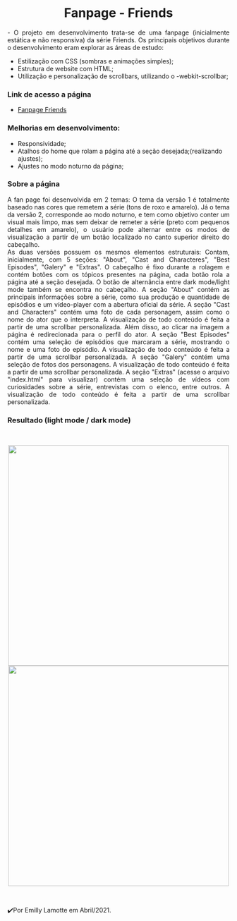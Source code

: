 
<h1 align="center">Fanpage - Friends</h1> 
<p align="justify">
    -  O projeto em desenvolvimento trata-se de uma fanpage (inicialmente estática e não responsiva) da série Friends. Os principais objetivos durante o desenvolvimento eram explorar as áreas de estudo:<br>
  
 - Estilização com CSS (sombras e animações simples);
 - Estrutura de website com HTML;
 - Utilização e personalização de scrollbars, utilizando o -webkit-scrollbar;
  <h3> Link de acesso a página</h3>
<p align="justify">
  
 -  [Fanpage Friends](https://emillylamotte.github.io/fanpageFriends/)
  
  
</p>
  <h3>Melhorias em desenvolvimento:</h3>
 
 - Responsividade;
 - Atalhos do home que rolam a página até a seção desejada;(realizando ajustes);
 - Ajustes no modo noturno da página;
 </p>
 

 <h3> Sobre a página</h3>
<p align="justify">
   A fan page foi desenvolvida em 2 temas: O tema  da versão 1 é totalmente baseado nas cores que remetem a série (tons de roxo e amarelo). Já o tema da versão 2, corresponde ao modo noturno, e tem como objetivo conter um visual mais limpo, mas sem deixar de remeter a série (preto com pequenos detalhes em amarelo), o usuário pode alternar entre os modos de visualização a partir de um botão localizado no canto superior direito do cabeçalho.<br>
    As duas versões possuem os mesmos elementos estruturais: Contam, inicialmente, com 5 seções: "About", "Cast and Characteres", "Best Episodes", "Galery" e "Extras". O cabeçalho é fixo durante a rolagem e contém botões com os tópicos presentes na página, cada botão rola a página até a seção desejada. O botão de alternância entre dark mode/light mode também se encontra no cabeçalho. A seção "About" contém as principais informações sobre a série, como sua produção e quantidade de episódios e um vídeo-player com a abertura oficial da série. A seção "Cast and Characters" contém uma foto de cada personagem, assim como o nome do ator que o interpreta. A visualização de todo conteúdo é feita a partir de uma scrollbar personalizada. Além disso, ao clicar na imagem a página é redirecionada para o perfil do ator. A seção "Best Episodes" contém uma seleção de episódios que marcaram a série, mostrando o nome e uma foto do episódio. A visualização de todo conteúdo é feita a partir de uma scrollbar personalizada. A seção "Galery" contém uma seleção de fotos dos personagens. A visualização de todo conteúdo é feita a partir de uma scrollbar personalizada. A seção "Extras" (acesse o arquivo "index.html" para visualizar) contém uma seleção de vídeos com curiosidades sobre a série, entrevistas com o elenco, entre outros. A visualização de todo conteúdo é feita a partir de uma scrollbar personalizada.<br>
</p>

<h3 align="justify">Resultado (light mode / dark mode)</h3> 
<br>
<p align="center"> 
  <img src="https://user-images.githubusercontent.com/79487290/115165450-52c98d80-a084-11eb-90d3-9e3e2cd0a182.PNG" width="500"/>
  <img src="https://user-images.githubusercontent.com/79487290/115165472-683eb780-a084-11eb-8f9d-bc6f2e516816.PNG" width="500"/>
</p>

<br>

  
 
 ✔️Por Emilly Lamotte em Abril/2021.



 
